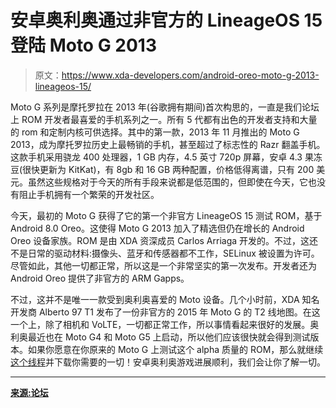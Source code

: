 # 安卓奥利奥通过非官方的 LineageOS 15 登陆 Moto G 2013

> 原文：<https://www.xda-developers.com/android-oreo-moto-g-2013-lineageos-15/>

Moto G 系列是摩托罗拉在 2013 年(谷歌拥有期间)首次构思的，一直是我们论坛上 ROM 开发者最喜爱的手机系列之一。所有 5 代都有出色的开发者支持和大量的 rom 和定制内核可供选择。其中的第一款，2013 年 11 月推出的 Moto G 2013，成为摩托罗拉历史上最畅销的手机，甚至超过了标志性的 Razr 翻盖手机。这款手机采用骁龙 400 处理器，1 GB 内存，4.5 英寸 720p 屏幕，安卓 4.3 果冻豆(很快更新为 KitKat)，有 8gb 和 16 GB 两种配置，价格低得离谱，只有 200 美元。虽然这些规格对于今天的所有手段来说都是低范围的，但即使在今天，它也没有阻止手机拥有一个繁荣的开发社区。

今天，最初的 Moto G 获得了它的第一个非官方 LineageOS 15 测试 ROM，基于 Android 8.0 Oreo。这使得 Moto G 2013 加入了精选但仍在增长的 Android Oreo 设备家族。ROM 是由 XDA 资深成员 Carlos Arriaga 开发的。不过，这还不是日常的驱动材料:摄像头、蓝牙和传感器都不工作，SELinux 被设置为许可。尽管如此，其他一切都正常，所以这是一个非常坚实的第一次发布。开发者还为 Android Oreo 提供了非官方的 ARM Gapps。

不过，这并不是唯一一款受到奥利奥喜爱的 Moto 设备。几个小时前，XDA 知名开发商 Alberto 97 T1 发布了一份非官方的 2015 年 Moto G 的 T2 线地图。在这一个上，除了相机和 VoLTE，一切都正常工作，所以事情看起来很好的发展。奥利奥最近也在 Moto G4 和 Moto G5 上启动，所以他们应该很快就会得到测试版本。如果你愿意在你原来的 Moto G 上测试这个 alpha 质量的 ROM，那么就继续[这个线程](https://forum.xda-developers.com/moto-g/development/unofficial-lineageos-15-0-moto-g-2013-t3667758)并下载你需要的一切！安卓奥利奥游戏进展顺利，我们会让你了解一切。

* * *

[**来源:论坛**](https://forum.xda-developers.com/moto-g/development/unofficial-lineageos-15-0-moto-g-2013-t3667758)